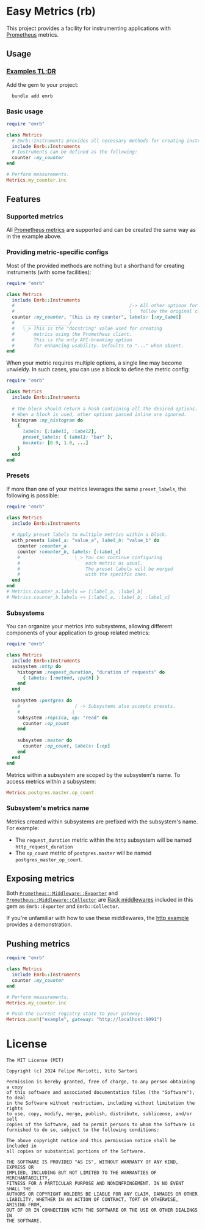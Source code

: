 # Easy Metrics (rb)
This project provides a facility for instrumenting applications with [Prometheus](https://github.com/prometheus/client_ruby) metrics.


## Usage
### [Examples TL;DR](./example)

Add the gem to your project:
```
  bundle add emrb
```


### Basic usage
```ruby
require "emrb"

class Metrics
  # Emrb::Instruments provides all necessary methods for creating instruments.
  include Emrb::Instruments  
  # Instruments can be defined as the following:
  counter :my_counter
end

# Perform measurements.
Metrics.my_counter.inc
```

## Features
### Supported metrics
All [Prometheus metrics](https://github.com/prometheus/client_ruby?tab=readme-ov-file#metrics) 
are supported and can be created the same way as in the example above.

### Providing metric-specific configs
Most of the provided methods are nothing but a shorthand for creating instruments (with some facilities): 
```ruby
require "emrb"

class Metrics
  include Emrb::Instruments
  #                                          /-> All other options for each metric
  #                                          |   follow the original client's syntax.
  counter :my_counter, "this is my counter", labels: [:my_label]
  #   _________________/
  #   \_> This is the "docstring" value used for creating 
  #       metrics using the Prometheus client. 
  #       This is the only API-breaking option
  #       for enhancing usability. Defaults to "..." when absent. 
end
```

When your metric requires multiple options, a single line may become unwieldy. In such cases, you can use a block to define the metric config:
```ruby
require "emrb"

class Metrics
  include Emrb::Instruments
  
  # The block should return a hash containing all the desired options.
  # When a block is used, other options passed inline are ignored.
  histogram :my_histogram do
    {
      labels: [:label1, :label2],
      preset_labels: { label1: "bar" },  
      buckets: [0.9, 1.0, ...]
    }
  end
end
```

### Presets
If more than one of your metrics leverages the same `preset_labels`, the following is possible:
```ruby
require "emrb"

class Metrics
  include Emrb::Instruments
  
  # Apply preset labels to multiple metrics within a block.
  with_presets label_a: "value_a", label_b: "value_b" do
    counter :counter_a
    counter :counter_b, labels: [:label_c]
    #                    \_> You can continue configuring 
    #                        each metric as usual.
    #                        The preset labels will be merged
    #                        with the specific ones.
  end
end
# Metrics.counter_a.labels => [:label_a, :label_b]
# Metrics.counter_b.labels => [:label_a, :label_b, :label_c]
```

### Subsystems
You can organize your metrics into subsystems, allowing different components of your application to group related metrics:
```ruby
require "emrb"

class Metrics
  include Emrb::Instruments
  subsystem :http do
    histogram :request_duration, "duration of requests" do
      { labels: [:method, :path] }
    end
  end
  
  subsystem :postgres do
    #                    / -> Subsystems also accepts presets.
    #                   |
    subsystem :replica, op: "read" do
      counter :op_count
    end
    
    subsystem :master do
      counter :op_count, labels: [:op]
    end
  end
end
```

Metrics within a subsystem are scoped by the subsystem's name. To access metrics within a subsystem:
```ruby
Metrics.postgres.master.op_count
```

### Subsystem's metrics name
Metrics created within subsystems are prefixed with the subsystem's name. For example:
* The `request_duration` metric within the `http` subsystem  will be named `http_request_duration`
* The `op_count` metric of `postgres.master` will be named `postgres_master_op_count`.



## Exposing metrics
Both [`Prometheus::Middleware::Exporter`](https://github.com/prometheus/client_ruby/blob/main/lib/prometheus/middleware/exporter.rb) 
and [`Prometheus::Middleware::Collector`](https://github.com/prometheus/client_ruby/blob/main/lib/prometheus/middleware/collector.rb) 
are [Rack middlewares](https://github.com/rack/rack) included in this gem as `Emrb::Exporter` and `Emrb::Collector`.
<br>

If you're unfamiliar with how to use these middlewares, the [http example](./example/http/main.rb) provides a demonstration.

## Pushing metrics
```ruby
require "emrb"

class Metrics
  include Emrb::Instruments  
  counter :my_counter
end

# Perform measurements.
Metrics.my_counter.inc

# Push the current registry state to your gateway.
Metrics.push("example", gateway: "http://localhost:9091")
```

# License
```
The MIT License (MIT)

Copyright (c) 2024 Felipe Mariotti, Vito Sartori

Permission is hereby granted, free of charge, to any person obtaining a copy
of this software and associated documentation files (the "Software"), to deal
in the Software without restriction, including without limitation the rights
to use, copy, modify, merge, publish, distribute, sublicense, and/or sell
copies of the Software, and to permit persons to whom the Software is
furnished to do so, subject to the following conditions:

The above copyright notice and this permission notice shall be included in
all copies or substantial portions of the Software.

THE SOFTWARE IS PROVIDED "AS IS", WITHOUT WARRANTY OF ANY KIND, EXPRESS OR
IMPLIED, INCLUDING BUT NOT LIMITED TO THE WARRANTIES OF MERCHANTABILITY,
FITNESS FOR A PARTICULAR PURPOSE AND NONINFRINGEMENT. IN NO EVENT SHALL THE
AUTHORS OR COPYRIGHT HOLDERS BE LIABLE FOR ANY CLAIM, DAMAGES OR OTHER
LIABILITY, WHETHER IN AN ACTION OF CONTRACT, TORT OR OTHERWISE, ARISING FROM,
OUT OF OR IN CONNECTION WITH THE SOFTWARE OR THE USE OR OTHER DEALINGS IN
THE SOFTWARE.
```
